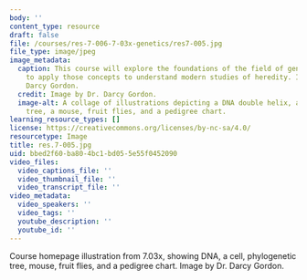 ```yaml
---
body: ''
content_type: resource
draft: false
file: /courses/res-7-006-7-03x-genetics/res7-005.jpg
file_type: image/jpeg
image_metadata:
  caption: This course will explore the foundations of the field of genetics and how
    to apply those concepts to understand modern studies of heredity. Image by Dr.
    Darcy Gordon.
  credit: Image by Dr. Darcy Gordon.
  image-alt: A collage of illustrations depicting a DNA double helix, a cell, a phylogenetic
    tree, a mouse, fruit flies, and a pedigree chart.
learning_resource_types: []
license: https://creativecommons.org/licenses/by-nc-sa/4.0/
resourcetype: Image
title: res.7-005.jpg
uid: bbed2f60-ba80-4bc1-bd05-5e55f0452090
video_files:
  video_captions_file: ''
  video_thumbnail_file: ''
  video_transcript_file: ''
video_metadata:
  video_speakers: ''
  video_tags: ''
  youtube_description: ''
  youtube_id: ''
---
```

Course homepage illustration from 7.03x, showing DNA, a cell, phylogenetic tree, mouse, fruit flies, and a pedigree chart. Image by Dr. Darcy Gordon.